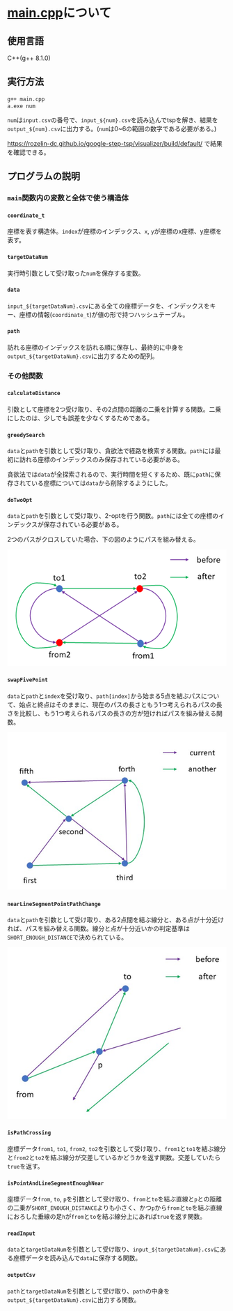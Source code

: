 # [main.cpp](./main.cpp)について

## 使用言語

C++(g++ 8.1.0)

## 実行方法

```
g++ main.cpp
a.exe num
```

`num`は`input.csv`の番号で、`input_${num}.csv`を読み込んでtspを解き、結果を`output_${num}.csv`に出力する。(`num`は0~6の範囲の数字である必要がある。)

https://rozelin-dc.github.io/google-step-tsp/visualizer/build/default/ で結果を確認できる。

## プログラムの説明

### `main`関数内の変数と全体で使う構造体

#### `coordinate_t`

座標を表す構造体。`index`が座標のインデックス、`x`, `y`が座標のx座標、y座標を表す。

#### `targetDataNum`

実行時引数として受け取った`num`を保存する変数。

#### `data`

`input_${targetDataNum}.csv`にある全ての座標データを、インデックスをキー、座標の情報(`coordinate_t`)が値の形で持つハッシュテーブル。

#### `path`

訪れる座標のインデックスを訪れる順に保存し、最終的に中身を`output_${targetDataNum}.csv`に出力するための配列。

### その他関数

#### `calculateDistance`

引数として座標を2つ受け取り、その2点間の距離の二乗を計算する関数。二乗にしたのは、少しでも誤差を少なくするためである。

#### `greedySearch`

`data`と`path`を引数として受け取り、貪欲法で経路を検索する関数。`path`には最初に訪れる座標のインデックスのみ保存されている必要がある。

貪欲法では`data`が全探索されるので、実行時間を短くするため、既に`path`に保存されている座標については`data`から削除するようにした。

#### `doTwoOpt`

`data`と`path`を引数として受け取り、2-optを行う関数。`path`には全ての座標のインデックスが保存されている必要がある。

2つのパスがクロスしていた場合、下の図のようにパスを組み替える。

![](./figure1.png)

#### `swapFivePoint`

`data`と`path`と`index`を受け取り、`path[index]`から始まる5点を結ぶパスについて、始点と終点はそのままに、現在のパスの長さともう1つ考えられるパスの長さを比較し、もう1つ考えられるパスの長さの方が短ければパスを組み替える関数。

![](./figure2.png)

#### `nearLineSegmentPointPathChange`

`data`と`path`を引数として受け取り、ある2点間を結ぶ線分と、ある点が十分近ければ、パスを組み替える関数。線分と点が十分近いかの判定基準は`SHORT_ENOUGH_DISTANCE`で決められている。

![](./figure3.png)

#### `isPathCrossing`

座標データ`from1`, `to1`, `from2`, `to2`を引数として受け取り、`from1`と`to1`を結ぶ線分と`from2`と`to2`を結ぶ線分が交差しているかどうかを返す関数。交差していたら`true`を返す。

#### `isPointAndLineSegmentEnoughNear`

座標データ`from`, `to`, `p`を引数として受け取り、`from`と`to`を結ぶ直線と`p`との距離の二乗が`SHORT_ENOUGH_DISTANCE`よりも小さく、かつ`p`から`from`と`to`を結ぶ直線におろした垂線の足`h`が`from`と`to`を結ぶ線分上にあれば`true`を返す関数。

#### `readInput`

`data`と`targetDataNum`を引数として受け取り、`input_${targetDataNum}.csv`にある座標データを読み込んで`data`に保存する関数。

#### `outputCsv`

`path`と`targetDataNum`を引数として受け取り、`path`の中身を`output_${targetDataNum}.csv`に出力する関数。

